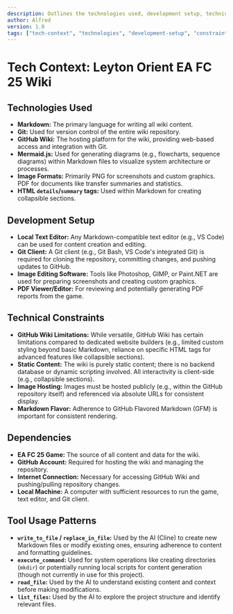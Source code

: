 ```yaml
---
description: Outlines the technologies used, development setup, technical constraints, and dependencies for the Leyton Orient CM 202503 project wiki.
author: Alfred
version: 1.0
tags: ["tech-context", "technologies", "development-setup", "constraints", "dependencies"]
---
```

# Tech Context: Leyton Orient EA FC 25 Wiki

## Technologies Used
*   **Markdown:** The primary language for writing all wiki content.
*   **Git:** Used for version control of the entire wiki repository.
*   **GitHub Wiki:** The hosting platform for the wiki, providing web-based access and integration with Git.
*   **Mermaid.js:** Used for generating diagrams (e.g., flowcharts, sequence diagrams) within Markdown files to visualize system architecture or processes.
*   **Image Formats:** Primarily PNG for screenshots and custom graphics. PDF for documents like transfer summaries and statistics.
*   **HTML `details`/`summary` tags:** Used within Markdown for creating collapsible sections.

## Development Setup
*   **Local Text Editor:** Any Markdown-compatible text editor (e.g., VS Code) can be used for content creation and editing.
*   **Git Client:** A Git client (e.g., Git Bash, VS Code's integrated Git) is required for cloning the repository, committing changes, and pushing updates to GitHub.
*   **Image Editing Software:** Tools like Photoshop, GIMP, or Paint.NET are used for preparing screenshots and creating custom graphics.
*   **PDF Viewer/Editor:** For reviewing and potentially generating PDF reports from the game.

## Technical Constraints
*   **GitHub Wiki Limitations:** While versatile, GitHub Wiki has certain limitations compared to dedicated website builders (e.g., limited custom styling beyond basic Markdown, reliance on specific HTML tags for advanced features like collapsible sections).
*   **Static Content:** The wiki is purely static content; there is no backend database or dynamic scripting involved. All interactivity is client-side (e.g., collapsible sections).
*   **Image Hosting:** Images must be hosted publicly (e.g., within the GitHub repository itself) and referenced via absolute URLs for consistent display.
*   **Markdown Flavor:** Adherence to GitHub Flavored Markdown (GFM) is important for consistent rendering.

## Dependencies
*   **EA FC 25 Game:** The source of all content and data for the wiki.
*   **GitHub Account:** Required for hosting the wiki and managing the repository.
*   **Internet Connection:** Necessary for accessing GitHub Wiki and pushing/pulling repository changes.
*   **Local Machine:** A computer with sufficient resources to run the game, text editor, and Git client.

## Tool Usage Patterns
*   **`write_to_file` / `replace_in_file`:** Used by the AI (Cline) to create new Markdown files or modify existing ones, ensuring adherence to content and formatting guidelines.
*   **`execute_command`:** Used for system operations like creating directories (`mkdir`) or potentially running local scripts for content generation (though not currently in use for this project).
*   **`read_file`:** Used by the AI to understand existing content and context before making modifications.
*   **`list_files`:** Used by the AI to explore the project structure and identify relevant files.
